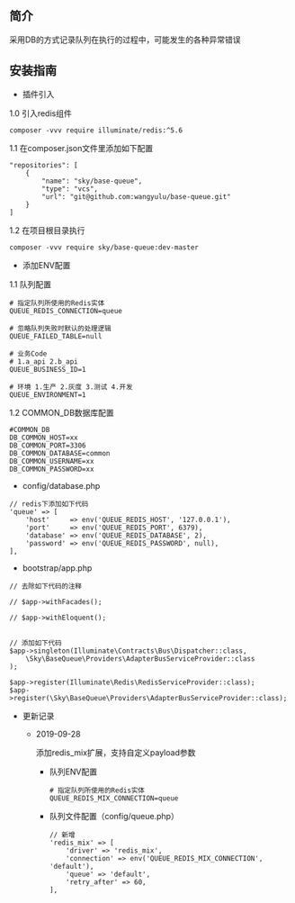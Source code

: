 ## 简介

采用DB的方式记录队列在执行的过程中，可能发生的各种异常错误

## 安装指南

- 插件引入

1.0 引入redis组件
```
composer -vvv require illuminate/redis:^5.6
```

1.1 在composer.json文件里添加如下配置

```
"repositories": [
    {
        "name": "sky/base-queue",
        "type": "vcs",
        "url": "git@github.com:wangyulu/base-queue.git"
    }
]

```

1.2 在项目根目录执行

```
composer -vvv require sky/base-queue:dev-master
```

- 添加ENV配置

1.1 队列配置

```
# 指定队列所使用的Redis实体
QUEUE_REDIS_CONNECTION=queue

# 忽略队列失败时默认的处理逻辑
QUEUE_FAILED_TABLE=null

# 业务Code
# 1.a_api 2.b_api
QUEUE_BUSINESS_ID=1

# 环境 1.生产 2.灰度 3.测试 4.开发
QUEUE_ENVIRONMENT=1
```

1.2 COMMON_DB数据库配置

```
#COMMON_DB
DB_COMMON_HOST=xx
DB_COMMON_PORT=3306
DB_COMMON_DATABASE=common
DB_COMMON_USERNAME=xx
DB_COMMON_PASSWORD=xx
```

- config/database.php
```
// redis下添加如下代码
'queue' => [
    'host'     => env('QUEUE_REDIS_HOST', '127.0.0.1'),
    'port'     => env('QUEUE_REDIS_PORT', 6379),
    'database' => env('QUEUE_REDIS_DATABASE', 2),
    'password' => env('QUEUE_REDIS_PASSWORD', null),
],
```

- bootstrap/app.php
```
// 去除如下代码的注释

// $app->withFacades();

// $app->withEloquent();


// 添加如下代码
$app->singleton(Illuminate\Contracts\Bus\Dispatcher::class,
    \Sky\BaseQueue\Providers\AdapterBusServiceProvider::class
);

$app->register(Illuminate\Redis\RedisServiceProvider::class);
$app->register(\Sky\BaseQueue\Providers\AdapterBusServiceProvider::class);
```

- 更新记录

    - 2019-09-28

        添加redis_mix扩展，支持自定义payload参数
    
        - 队列ENV配置 
    
            ```
            # 指定队列所使用的Redis实体
            QUEUE_REDIS_MIX_CONNECTION=queue
            ```
            
        - 队列文件配置（config/queue.php）
        
            ```
            // 新增
            'redis_mix' => [
                'driver' => 'redis_mix',
                'connection' => env('QUEUE_REDIS_MIX_CONNECTION', 'default'),
                'queue' => 'default',
                'retry_after' => 60,
            ],
            ```